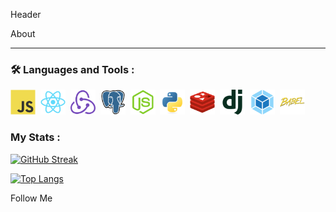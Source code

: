 Header

About


---

### :hammer_and_wrench: Languages and Tools :

<div>
  <img src="./assets/javascript-original.svg" title="JS" alt="JS" width="40" height="40"/>&nbsp;
   <img src="./assets/react-original.svg" title="react" alt="react" width="40" height="40"/>&nbsp;
   <img src="./assets/redux-original.svg" title="react" alt="react" width="40" height="40"/>&nbsp;
   <img src="./assets/postgresql-original.svg" title="react" alt="react" width="40" height="40"/>&nbsp;
   <img src="./assets/nodejs-original.svg" title="react" alt="react" width="40" height="40"/>&nbsp;
   <img src="./assets/python-original.svg" title="react" alt="react" width="40" height="40"/>&nbsp;
   <img src="./assets/redis-original.svg" title="react" alt="react" width="40" height="40"/>&nbsp;
   <img src="./assets/django-plain.svg" title="react" alt="react" width="40" height="40"/>&nbsp;
   <img src="./assets/webpack-original.svg" title="react" alt="react" width="40" height="40"/>&nbsp;
   <img src="./assets/babel-original.svg" title="react" alt="react" width="40" height="40"/>&nbsp;
</div>


### My Stats :

[![GitHub Streak](http://github-readme-streak-stats.herokuapp.com?user=DriverOnLips&theme=dark&background=000000)](https://git.io/streak-stats)

[![Top Langs](https://github-readme-stats.vercel.app/api/top-langs/?username=DriverOnLips&layout=compact&theme=vision-friendly-dark)](https://github.com/anuraghazra/github-readme-stats)



Follow Me
